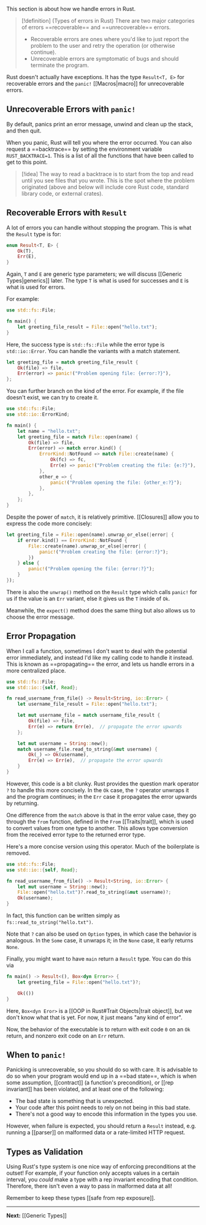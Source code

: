 This section is about how we handle errors in Rust.

> [!definition] (Types of errors in Rust)
> There are two major categories of errors ==recoverable== and ==unrecoverable== errors.
> * Recoverable errors are ones where you'd like to just report the problem to the user and retry the operation (or otherwise continue).
> * Unrecoverable errors are symptomatic of bugs and should terminate the program.

Rust doesn't actually have exceptions. It has the type `Result<T, E>` for recoverable errors and the `panic!` [[Macros|macro]] for unrecoverable errors.

## Unrecoverable Errors with `panic!`

By default, panics print an error message, unwind and clean up the stack, and then quit.

When you panic, Rust will tell you where the error occurred. You can also request a ==backtrace== by setting the environment variable `RUST_BACKTRACE=1`. This is a list of all the functions that have been called to get to this point.

> [!idea]
> The way to read a backtrace is to start from the top and read until you see files that you wrote. This is the spot where the problem originated (above and below will include core Rust code, standard library code, or external crates).

## Recoverable Errors with `Result`

A lot of errors you can handle without stopping the program. This is what the `Result` type is for:

```rust
enum Result<T, E> {
	Ok(T),
	Err(E),
}
```

Again, `T` and `E` are generic type parameters; we will discuss [[Generic Types|generics]] later. The type `T` is what is used for successes and `E` is what is used for errors.

For example:

```rust
use std::fs::File;

fn main() {
	let greeting_file_result = File::open("hello.txt");
}
```

Here, the success type is `std::fs::File` while the error type is `std::io::Error`. You can handle the variants with a match statement.

```rust
let greeting_file = match greeting_file_result {
	Ok(file) => file,
	Err(error) => panic!("Problem opening file: {error:?}"),
};
```

You can further branch on the kind of the error. For example, if the file doesn't exist, we can try to create it.

```rust
use std::fs::File;
use std::io::ErrorKind;

fn main() {
	let name = "hello.txt";
	let greeting_file = match File::open(name) {
		Ok(file) => file,
		Err(error) => match error.kind() {
			ErrorKind::NotFound => match File::create(name) {
				Ok(fc) => fc,
				Err(e) => panic!("Problem creating the file: {e:?}"),
			},
			other_e => {
				panic!("Problem opening the file: {other_e:?}");
			},
		},
	};
}
```

Despite the power of `match`, it is relatively primitive. [[Closures]] allow you to express the code more concisely:

```rust
let greeting_file = File::open(name).unwrap_or_else(|error| {
	if error.kind() == ErrorKind::NotFound {
		File::create(name).unwrap_or_else(|error| {
			panic!("Problem creating the file: {error:?}");
		})
	} else {
		panic!("Problem opening the file: {error:?}");
	}
});
```

There is also the `unwrap()` method on the `Result` type which calls `panic!` for us if the value is an `Err` variant, else it gives us the `T` inside of `Ok`.

Meanwhile, the `expect()` method does the same thing but also allows us to choose the error message.

## Error Propagation

When I call a function, sometimes I don't want to deal with the potential error immediately, and instead I'd like my calling code to handle it instead. This is known as ==propagating== the error, and lets us handle errors in a more centralized place.

```rust
use std::fs::File;
use std::io::{self, Read};

fn read_username_from_file() -> Result<String, io::Error> {
	let username_file_result = File::open("hello.txt");

	let mut username_file = match username_file_result {
		Ok(file) => file,
		Err(e) => return Err(e),  // propagate the error upwards
	};

	let mut username = String::new();
	match username_file.read_to_string(&mut username) {
		Ok(_) => Ok(username),
		Err(e) => Err(e),  // propagate the error upwards
	}
}
```

However, this code is a bit clunky. Rust provides the question mark operator `?` to handle this more concisely. In the `Ok` case, the `?` operator unwraps it and the program continues; in the `Err` case it propagates the error upwards by returning.

One difference from the `match` above is that in the error value case, they go through the `from` function, defined in the `From` [[Traits|trait]], which is used to convert values from one type to another. This allows type conversion from the received error type to the returned error type.

Here's a more concise version using this operator. Much of the boilerplate is removed.

```rust
use std::fs::File;
use std::io::{self, Read};

fn read_username_from_file() -> Result<String, io::Error> {
	let mut username = String::new();
	File::open("hello.txt")?.read_to_string(&mut username)?;
	Ok(username);
}
```

In fact, this function can be written simply as `fs::read_to_string("hello.txt")`.

Note that `?` can also be used on `Option` types, in which case the behavior is analogous. In the `Some` case, it unwraps it; in the `None` case, it early returns `None`.

Finally, you might want to have `main` return a `Result` type. You can do this via

```rust
fn main() -> Result<(), Box<dyn Error>> {
	let greeting_file = File::open("hello.txt")?;

	Ok(())
}
```

Here, `Box<dyn Eror>` is a [[OOP in Rust#Trait Objects|trait object]], but we don't know what that is yet. For now, it just means "any kind of error".

Now, the behavior of the executable is to return with exit code `0` on an `Ok` return, and nonzero exit code on an `Err` return.

## When to `panic!`

Panicking is unrecoverable, so you should do so with care. It is advisable to do so when your program would end up in a ==bad state==, which is when some assumption, [[contract]] (a function's precondition), or [[rep invariant]] has been violated, and at least one of the following:

* The bad state is something that is unexpected.
* Your code after this point needs to rely on not being in this bad state.
* There's not a good way to encode this information in the types you use.

However, when failure is expected, you should return a `Result` instead, e.g. running a [[parser]] on malformed data or a rate-limited HTTP request.

## Types as Validation

Using Rust's type system is one nice way of enforcing preconditions at the outset! For example, if your function only accepts values in a certain interval, you *could* make a type with a rep invariant encoding that condition. Therefore, there isn't even a way to pass in malformed data at all!

Remember to keep these types [[safe from rep exposure]].

---

**Next:** [[Generic Types]]